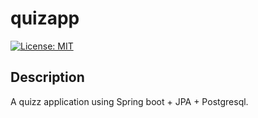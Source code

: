 # quizapp

[![License: MIT](https://img.shields.io/badge/License-MIT-yellow.svg)](https://opensource.org/licenses/MIT)

## Description

A quizz application using Spring boot + JPA + Postgresql. 
